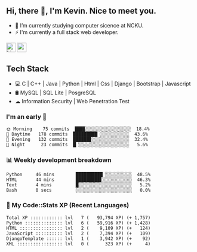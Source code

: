 ## Hi, there 👋, I'm Kevin. Nice to meet you.

- 🌱 I’m currently studying computer sicence at NCKU.
- ⚡ I'm currently a full stack web developer.

<a href="https://www.linkedin.com/in/kevin12686/"><img alt="LinkedIn" src="https://img.shields.io/badge/linkedin%20-%230077B5.svg?&style=for-the-badge&logo=linkedin&logoColor=white" height=25></a>
<a href="https://www.instagram.com/kevin12686/"><img src="https://img.shields.io/badge/instagram-3f729b?&style=for-the-badge&logo=instagram&logoColor=white" height=25></a>

## Tech Stack

* 💻 C | C++ | Java | Python | Html | Css | Django | Bootstrap | Javascript
* 🛢️ MySQL | SQL Lite | PosgreSQL
* ☁ Information Security | Web Penetration Test

### I'm an early 🐤

<!-- early_bird start -->

```text
🌞 Morning    75 commits  ███▊░░░░░░░░░░░░░░░░░  18.4%
🌆 Daytime   178 commits  █████████▏░░░░░░░░░░░  43.6%
🌃 Evening   132 commits  ██████▊░░░░░░░░░░░░░░  32.4%
🌙 Night      23 commits  █▏░░░░░░░░░░░░░░░░░░░   5.6%
```

<!-- early_bird end -->

### 📊 Weekly development breakdown

<!-- code_time start -->

```text
Python     46 mins        ██████████▏░░░░░░░░░░  48.5%
HTML       44 mins        █████████▋░░░░░░░░░░░  46.3%
Text       4 mins         █░░░░░░░░░░░░░░░░░░░░   5.2%
Bash       0 secs         ░░░░░░░░░░░░░░░░░░░░░   0.0%
```

<!-- code_time end -->

### 🧰 My Code::Stats XP (Recent Languages)

<!-- codestats start -->

```text
Total XP :::::::::::: lvl   7 (   93,794 XP) (+ 1,757)
Python :::::::::::::: lvl   6 (   59,916 XP) (+ 1,428)
HTML :::::::::::::::: lvl   2 (    9,109 XP) (+   124)
JavaScript :::::::::: lvl   2 (    7,394 XP) (+   109)
DjangoTemplate :::::: lvl   1 (    3,942 XP) (+    92)
XML ::::::::::::::::: lvl   0 (      323 XP) (+     4)
```

<!-- codestats end -->
